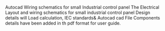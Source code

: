Autocad Wiring schematics for small Industrial control panel
The Electrical Layout and wiring schematics for small industrial control panel Design details will Load calculation, IEC standards& Autocad cad File Components details have been added in th pdf format for user guide.

